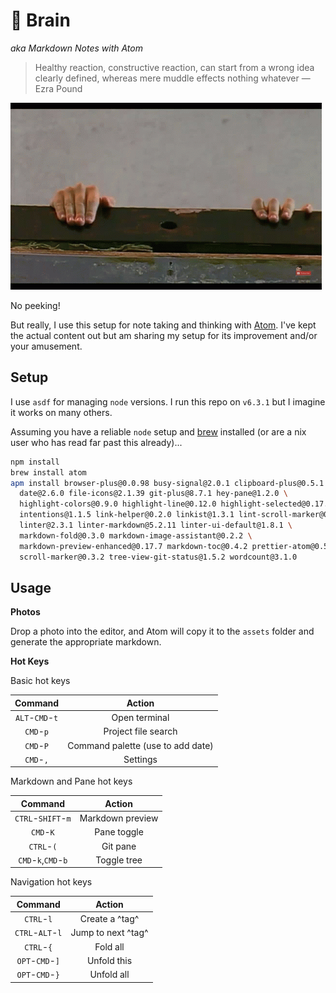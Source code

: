 # 🧠 Brain

*aka Markdown Notes with Atom*

> Healthy reaction, constructive reaction, can start from a wrong idea clearly defined, whereas mere muddle effects nothing whatever
>—Ezra Pound

![Beanie](assets/README-e75486d8.gif)

No peeking!

But really, I use this setup for note taking and thinking with [Atom](https://atom.io/).
I've kept the actual content out but am sharing my setup for its
improvement and/or your amusement.

## Setup

I use `asdf` for managing `node` versions.  I run this repo on `v6.3.1` but
I imagine it works on many others.

Assuming you have a reliable `node` setup and [brew](https://brew.sh/) installed (or are a nix user who has read far past this already)...

```bash
npm install
brew install atom
apm install browser-plus@0.0.98 busy-signal@2.0.1 clipboard-plus@0.5.1 \
  date@2.6.0 file-icons@2.1.39 git-plus@8.7.1 hey-pane@1.2.0 \
  highlight-colors@0.9.0 highlight-line@0.12.0 highlight-selected@0.17.0 \
  intentions@1.1.5 link-helper@0.2.0 linkist@1.3.1 lint-scroll-marker@0.3.0 \
  linter@2.3.1 linter-markdown@5.2.11 linter-ui-default@1.8.1 \
  markdown-fold@0.3.0 markdown-image-assistant@0.2.2 \
  markdown-preview-enhanced@0.17.7 markdown-toc@0.4.2 prettier-atom@0.58.2 \
  scroll-marker@0.3.2 tree-view-git-status@1.5.2 wordcount@3.1.0
```

## Usage

**Photos**

Drop a photo into the editor, and Atom will copy it to the `assets` folder and
generate the appropriate markdown.

**Hot Keys**

Basic hot keys


Command | Action
:-:|:-:
`ALT`-`CMD`-`t`| Open terminal
`CMD`-`p`| Project file search
`CMD`-`P`| Command palette (use to add date)
`CMD`-`,`| Settings

Markdown and Pane hot keys

Command | Action
:-:|:-:
`CTRL`-`SHIFT`-`m`| Markdown preview
`CMD`-`K`| Pane toggle
`CTRL`-`(`| Git pane
`CMD`-`k`,`CMD`-`b`| Toggle tree

Navigation hot keys

Command | Action
:-:|:-:
`CTRL`-`l`| Create a ^tag^  
`CTRL`-`ALT`-`l`| Jump to next ^tag^  
`CTRL`-`{`| Fold all  
`OPT`-`CMD`-`]`| Unfold this  
`OPT`-`CMD`-`}`| Unfold all
